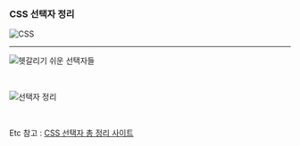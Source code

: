 ### CSS 선택자 정리

![CSS](https://miro.medium.com/max/600/1*OFsc0SD55jhi8cjo7aCA4w.jpeg)

------------------------



![헷갈리기 쉬운 선택자들](https://user-images.githubusercontent.com/31315644/65390941-22cde180-dd9e-11e9-8404-dd994562efdd.jpeg)

<br/>

![선택자 정리](https://user-images.githubusercontent.com/31315644/65390939-1f3a5a80-dd9e-11e9-91ba-9f1c07a817a5.jpeg)

<br/>



Etc 참고 : [CSS 선택자 총 정리 사이트](http://www.nextree.co.kr/p8468/)